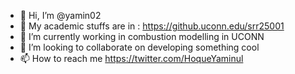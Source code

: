 - 👋 Hi, I’m @yamin02
- 👀 My academic stuffs are in : https://github.uconn.edu/srr25001
- 🌱 I’m currently working in combustion modelling in UCONN
- 💞️ I’m looking to collaborate on developing something cool
- 📫 How to reach me https://twitter.com/HoqueYaminul

<!---
yamin02/yamin02 is a ✨ special ✨ repository because its `README.md` (this file) appears on your GitHub profile.
You can click the Preview link to take a look at your changes.
--->
